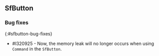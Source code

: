## SfButton

### Bug fixes
{:#sfbutton-bug-fixes}

* \#I320925 - Now, the memory leak will no longer occurs when using `Command` in the `SfButton`.
